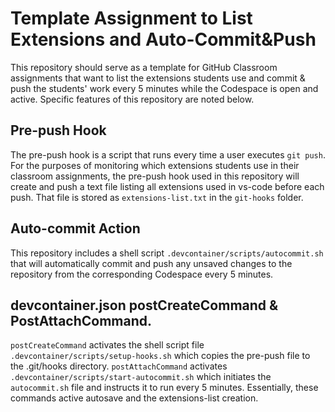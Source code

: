 # Template Assignment to List Extensions and Auto-Commit&Push

This repository should serve as a template for GitHub Classroom assignments that want to list the extensions students use and commit & push the students' work every 5 minutes while the Codespace is open and active. Specific features of this repository are noted below.

## Pre-push Hook
The pre-push hook is a script that runs every time a user executes ``git push``.  For the purposes of monitoring which extensions students use in their classroom assignments, the pre-push hook used in this repository will create and push a text file listing all extensions used in vs-code before each push. That file is stored as ``extensions-list.txt`` in the ``git-hooks`` folder.

## Auto-commit Action
This repository includes a shell script ``.devcontainer/scripts/autocommit.sh`` that will automatically commit and push any unsaved changes to the repository from the corresponding Codespace every 5 minutes.

## devcontainer.json postCreateCommand & PostAttachCommand.
``postCreateCommand`` activates the shell script file ``.devcontainer/scripts/setup-hooks.sh`` which copies the pre-push file to the .git/hooks directory. ``postAttachCommand`` activates ``.devcontainer/scripts/start-autocommit.sh`` which initiates the ``autocommit.sh`` file and instructs it to run every 5 minutes. Essentially, these commands active autosave and the extensions-list creation.